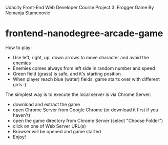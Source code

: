 Udacity Front-End Web Developer Course
Project 3: Frogger Game
By Nemanja Stamenovic

frontend-nanodegree-arcade-game
===============================

How to play:
- Use left, right, up, down arrows to move character and avoid the enemies
- Enemies comes always from left side in random number and speed
- Green field (grass) is safe, and it's starting position
- When player reach blue (water) fields, game starts over with different girls :)

The simplest way is to execute the local server is via Chrome Server:
- download and extract the game
- open Chrome Server from Google Chrome (or download it first if you haven't)
- open the game directory from Chrome Server (select "Choose Folder")
- click on one of Web Server URL(s)
- Browser will be opened and game started
- Enjoy!

